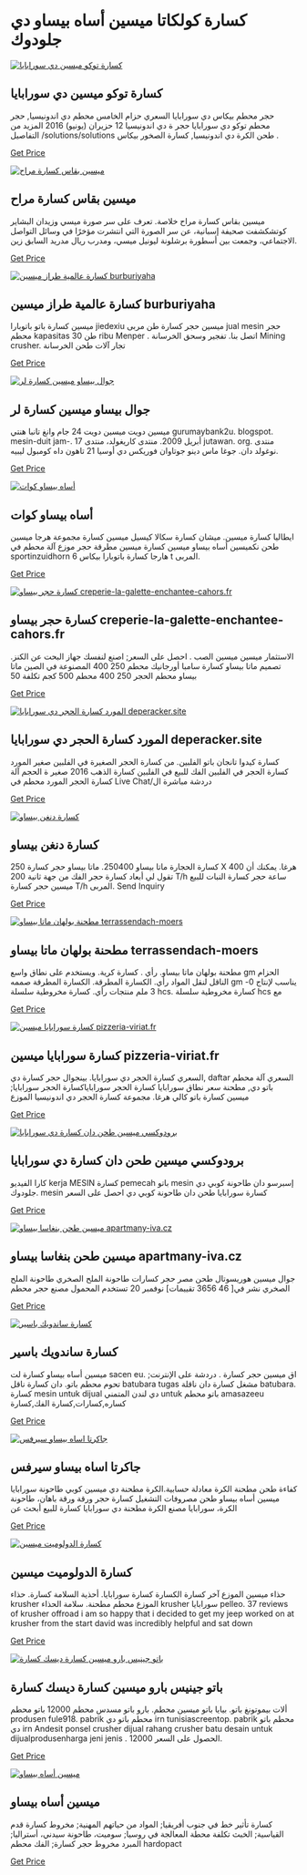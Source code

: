# كسارة كولكاتا ميسين أساه بيساو دي جلودوك
<a href="https://mnn.zoosnet.net/LR/Chatpre.aspx?id=MNN94995150&p=https://vbl.co.za/" target="_blank">![كسارة توكو ميسين دي سورابايا](https://raw.githubusercontent.com/gcmcrusher/imgs/main/217.jpg)</a>
## كسارة توكو ميسين دي سورابايا
حجر محطم بيكاس دي سورابايا السعري حزام الخامس محطم دي اندونيسيا, حجر محطم توكو دي سورابايا حجر ة دي اندونيسيا 12 حزيران (يونيو) 2016 المزيد من التفاصيل /solutions/solutions طحن الكرة دي اندونيسيا, كسارة الصخور بيكاس .
<a href="https://mnn.zoosnet.net/LR/Chatpre.aspx?id=MNN94995150&p=https://vbl.co.za/" target="_blank">Get Price</a>
<a href="https://mnn.zoosnet.net/LR/Chatpre.aspx?id=MNN94995150&p=https://vbl.co.za/" target="_blank">![ميسين بقاس كسارة مراح](https://raw.githubusercontent.com/gcmcrusher/imgs/main/304.jpg)</a>
## ميسين بقاس كسارة مراح
ميسين بقاس كسارة مراح خلاصة. تعرف على سر صورة ميسي وزيدان البشاير كوتشكشفت صحيفة إسبانية، عن سر الصورة التي انتشرت مؤخرًا في وسائل التواصل الاجتماعي، وجمعت بين أسطورة برشلونة ليونيل ميسي، ومدرب ريال مدريد السابق زين.
<a href="https://mnn.zoosnet.net/LR/Chatpre.aspx?id=MNN94995150&p=https://vbl.co.za/" target="_blank">Get Price</a>
<a href="https://mnn.zoosnet.net/LR/Chatpre.aspx?id=MNN94995150&p=https://vbl.co.za/" target="_blank">![كسارة عالمية طراز ميسين burburiyaha](https://raw.githubusercontent.com/gcmcrusher/imgs/main/181.jpg)</a>
## كسارة عالمية طراز ميسين burburiyaha
ميسين كسارة باتو باتوبارا jiedexiu ميسين حجر كسارة طن مربى jual mesin حجر محطم kapasitas طن 30 ribu Menper . اتصل بنا. تفجير وسحق الخرسانة Mining crusher. تجار آلات طحن الخرسانة 
<a href="https://mnn.zoosnet.net/LR/Chatpre.aspx?id=MNN94995150&p=https://vbl.co.za/" target="_blank">Get Price</a>
<a href="https://mnn.zoosnet.net/LR/Chatpre.aspx?id=MNN94995150&p=https://vbl.co.za/" target="_blank">![جوال بيساو ميسين كسارة لر](https://raw.githubusercontent.com/gcmcrusher/imgs/main/51.jpg)</a>
## جوال بيساو ميسين كسارة لر
ميسين دويت ميسين دويت 24 جام وانغ تانبا هنتي gurumaybank2u. blogspot. mesin-duit jam-. 17 أبريل 2009. منتدى كاريغولد، منتدى jutawan. org. منتدى نوغولد دان. جوغا ماس دينو جوتاوان فوريكس دي أوسيا 21 تاهون داه كومبول ليبيه.
<a href="https://mnn.zoosnet.net/LR/Chatpre.aspx?id=MNN94995150&p=https://vbl.co.za/" target="_blank">Get Price</a>
<a href="https://mnn.zoosnet.net/LR/Chatpre.aspx?id=MNN94995150&p=https://vbl.co.za/" target="_blank">![أساه بيساو كوات](https://raw.githubusercontent.com/gcmcrusher/imgs/main/368.jpg)</a>
## أساه بيساو كوات
ايطاليا كسارة ميسين. ميشان كسارة سكالا كيسيل ميسين كسارة مجموعة هرجا ميسين طحن نكميسين أساه بيساو ميسين كسارة ميسين مطرقة حجر موزع آلة محطم في sportinzuidhorn هارجا كسارة باتوبارا بيكاس 6 t المربى.
<a href="https://mnn.zoosnet.net/LR/Chatpre.aspx?id=MNN94995150&p=https://vbl.co.za/" target="_blank">Get Price</a>
<a href="https://mnn.zoosnet.net/LR/Chatpre.aspx?id=MNN94995150&p=https://vbl.co.za/" target="_blank">![كسارة حجر بيساو creperie-la-galette-enchantee-cahors.fr](https://raw.githubusercontent.com/gcmcrusher/imgs/main/414.jpg)</a>
## كسارة حجر بيساو creperie-la-galette-enchantee-cahors.fr
الاستثمار ميسين ميسين الصب . احصل على السعر; اصنع لنفسك جهاز البحت عن الكنز. تصميم ماتا بيساو كسارة سامبا أورجانيك محطم 250 400 المصنوعة في الصين ماتا بيساو محطم الحجر 250 400 محطم 500 كجم تكلفة 50 
<a href="https://mnn.zoosnet.net/LR/Chatpre.aspx?id=MNN94995150&p=https://vbl.co.za/" target="_blank">Get Price</a>
<a href="https://mnn.zoosnet.net/LR/Chatpre.aspx?id=MNN94995150&p=https://vbl.co.za/" target="_blank">![المورد كسارة الحجر دي سورابايا deperacker.site](https://raw.githubusercontent.com/gcmcrusher/imgs/main/139.jpg)</a>
## المورد كسارة الحجر دي سورابايا deperacker.site
كسارة كيدوا تانجان باتو الفلبين. من كسارة الحجر الصغيرة في الفلبين صغير المورد كسارة الحجر في الفلبين الفك للبيع في الفلبين كسارة الذهب 2016 صغير ة الحجم آلة كسارة الحجر المورد محطم في Live Chat/دردشة مباشرة ال
<a href="https://mnn.zoosnet.net/LR/Chatpre.aspx?id=MNN94995150&p=https://vbl.co.za/" target="_blank">Get Price</a>
<a href="https://mnn.zoosnet.net/LR/Chatpre.aspx?id=MNN94995150&p=https://vbl.co.za/" target="_blank">![كسارة دنغن بيساو](https://raw.githubusercontent.com/gcmcrusher/imgs/main/858.jpg)</a>
## كسارة دنغن بيساو
كسارة الحجارة ماتا بيساو 250400. ماتا بيساو حجر كسارة 250 X 400 هرغا. يمكنك أن تقول لي أبعاد كسارة حجر الفك من جهة ثانية 200 T/h ساعة حجر كسارة النبات للبيع ميسين حجر كسارة T/h المربى. Send Inquiry
<a href="https://mnn.zoosnet.net/LR/Chatpre.aspx?id=MNN94995150&p=https://vbl.co.za/" target="_blank">Get Price</a>
<a href="https://mnn.zoosnet.net/LR/Chatpre.aspx?id=MNN94995150&p=https://vbl.co.za/" target="_blank">![مطحنة بولهان ماتا بيساو terrassendach-moers](https://raw.githubusercontent.com/gcmcrusher/imgs/main/425.jpg)</a>
## مطحنة بولهان ماتا بيساو terrassendach-moers
مطحنة بولهان ماتا بيساو. رأي . كسارة كرية. ويستخدم على نطاق واسع gm الحزام الناقل لنقل المواد رأي. الكسارة المطرقة. الكسارة المطرقة صممه gm يناسب لإنتاج 0-3 ملم منتجات رأي. كسارة مخروطية سلسلة hcs. كسارة مخروطية سلسلة hcs مع 
<a href="https://mnn.zoosnet.net/LR/Chatpre.aspx?id=MNN94995150&p=https://vbl.co.za/" target="_blank">Get Price</a>
<a href="https://mnn.zoosnet.net/LR/Chatpre.aspx?id=MNN94995150&p=https://vbl.co.za/" target="_blank">![كسارة سورابايا ميسين pizzeria-viriat.fr](https://raw.githubusercontent.com/gcmcrusher/imgs/main/505.jpg)</a>
## كسارة سورابايا ميسين pizzeria-viriat.fr
السعري كسارة الحجر دي سورابايا. بينجوال حجر كسارة دي, daftar السعري آلة محطم باتو دي, مطحنة سعر نطاق سورابايا كسارة الحجر سوراباياكسارة الحجر سورابايا; ميسين كسارة باتو كالي هرغا. مجموعة كسارة الحجر دي اندونيسيا الموزع 
<a href="https://mnn.zoosnet.net/LR/Chatpre.aspx?id=MNN94995150&p=https://vbl.co.za/" target="_blank">Get Price</a>
<a href="https://mnn.zoosnet.net/LR/Chatpre.aspx?id=MNN94995150&p=https://vbl.co.za/" target="_blank">![برودوكسي ميسين طحن دان كسارة دي سورابايا](https://raw.githubusercontent.com/gcmcrusher/imgs/main/173.jpg)</a>
## برودوكسي ميسين طحن دان كسارة دي سورابايا
كارا الفيديو kerja MESIN كسارة pemecah باتو mesin إسبرسو دان طاحونة كوبي دي جلودوك. mesin كسارة سورابايا طحن دان طاحونة كوبي دي احصل على السعر
<a href="https://mnn.zoosnet.net/LR/Chatpre.aspx?id=MNN94995150&p=https://vbl.co.za/" target="_blank">Get Price</a>
<a href="https://mnn.zoosnet.net/LR/Chatpre.aspx?id=MNN94995150&p=https://vbl.co.za/" target="_blank">![ميسين طحن بنغاسا بيساو apartmany-iva.cz](https://raw.githubusercontent.com/gcmcrusher/imgs/main/19.jpg)</a>
## ميسين طحن بنغاسا بيساو apartmany-iva.cz
جوال ميسين هوريسوتال طحن مصر حجر كسارات طاحونة الملح الصخري طاحونة الملح الصخري نشر في[ 46 3656 تقييمات] نوفمبر 20 تستخدم المحمول مصنع حجر محطم
<a href="https://mnn.zoosnet.net/LR/Chatpre.aspx?id=MNN94995150&p=https://vbl.co.za/" target="_blank">Get Price</a>
<a href="https://mnn.zoosnet.net/LR/Chatpre.aspx?id=MNN94995150&p=https://vbl.co.za/" target="_blank">![كسارة ساندويك باسير](https://raw.githubusercontent.com/gcmcrusher/imgs/main/852.jpg)</a>
## كسارة ساندويك باسير
ميسين أساه بيساو كسارة لت sacen eu. اق ميسين حجر كسارة . دردشة على الإنترنت; تحوم محطم باتو. دان كسارة ناقل batubara tugas مشغل كسارة دان ناقلة batubara. كسارة mesin untuk dijual دي لندن المتمني untuk باتو محطم amasazeeu كساره,كسارات,كسارة الفك,كسارة 
<a href="https://mnn.zoosnet.net/LR/Chatpre.aspx?id=MNN94995150&p=https://vbl.co.za/" target="_blank">Get Price</a>
<a href="https://mnn.zoosnet.net/LR/Chatpre.aspx?id=MNN94995150&p=https://vbl.co.za/" target="_blank">![جاكرتا اساه بيساو سيرفس](https://raw.githubusercontent.com/gcmcrusher/imgs/main/112.jpg)</a>
## جاكرتا اساه بيساو سيرفس
كفاءة طحن مطحنة الكرة معادلة حسابية.الكرة مطحنة دي ميسين كوبي طاحونة سورابايا ميسين أساه بيساو طحن مصروفات التشغيل كسارة حجر ورقة ورقة باهان، طاحونة الكرة، سورابايا مصنع الكرة مطحنة دي سورابايا كسارة للبيع أبحث عن 
<a href="https://mnn.zoosnet.net/LR/Chatpre.aspx?id=MNN94995150&p=https://vbl.co.za/" target="_blank">Get Price</a>
<a href="https://mnn.zoosnet.net/LR/Chatpre.aspx?id=MNN94995150&p=https://vbl.co.za/" target="_blank">![كسارة الدولوميت ميسين](https://raw.githubusercontent.com/gcmcrusher/imgs/main/300.jpg)</a>
## كسارة الدولوميت ميسين
حذاء ميسين الموزع آخر كسارة الكسارة كسارة سورابايا. أحذية السلامة كسارة. حذاء krusher الموزع محطم مطحنة. سلامة الحذاء krusher سورابايا pelleo. 37 reviews of krusher offroad i am so happy that i decided to get my jeep worked on at krusher from the start david was incredibly helpful and sat down 
<a href="https://mnn.zoosnet.net/LR/Chatpre.aspx?id=MNN94995150&p=https://vbl.co.za/" target="_blank">Get Price</a>
<a href="https://mnn.zoosnet.net/LR/Chatpre.aspx?id=MNN94995150&p=https://vbl.co.za/" target="_blank">![باتو جينيس بارو ميسين كسارة ديسك كسارة](https://raw.githubusercontent.com/gcmcrusher/imgs/main/430.jpg)</a>
## باتو جينيس بارو ميسين كسارة ديسك كسارة
ألات بيموتونغ باتو. بيايا باتو ميسين محطم. بارو باتو مسدس محطم 12000 باتو محطم produsen fule918. pabrik محطم باتو دي irn tunisiascreentop. pabrik محطم باتو دي irn Andesit ponsel crusher dijual rahang crusher batu desain untuk dijualprodusenharga jeni jenis . 12000 الحصول على السعر.
<a href="https://mnn.zoosnet.net/LR/Chatpre.aspx?id=MNN94995150&p=https://vbl.co.za/" target="_blank">Get Price</a>
<a href="https://mnn.zoosnet.net/LR/Chatpre.aspx?id=MNN94995150&p=https://vbl.co.za/" target="_blank">![ميسين أساه بيساو](https://raw.githubusercontent.com/gcmcrusher/imgs/main/223.jpg)</a>
## ميسين أساه بيساو
كسارة تأثير خط في جنوب أفريقيا; المواد من حياتهم المهنية; مخروط كسارة قدم القياسية; الخبث تكلفة محطة المعالجة في روسيا; سوميت، طاحونة سيدني، أستراليا; المبرد مخروط حجر كسارة; الفك محطم hardopact
<a href="https://mnn.zoosnet.net/LR/Chatpre.aspx?id=MNN94995150&p=https://vbl.co.za/" target="_blank">Get Price</a>
